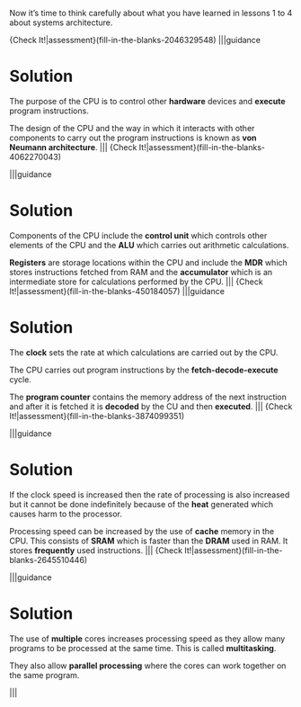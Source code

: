 Now it’s time to think carefully about what you have learned in lessons 1 to 4 about systems architecture.

{Check It!|assessment}(fill-in-the-blanks-2046329548)
|||guidance
# Solution
The purpose of the CPU is to control other **hardware** devices and **execute** program instructions. 

The design of the CPU and the way in which it interacts with other components to carry out the program instructions is known as **von Neumann architecture**.
|||
{Check It!|assessment}(fill-in-the-blanks-4062270043)

|||guidance
# Solution
Components of the CPU include the **control unit** which controls other elements of the CPU and the **ALU** which carries out arithmetic calculations. 

**Registers** are storage locations within the CPU and include the **MDR** which stores instructions fetched from RAM and the **accumulator** which is an intermediate store for calculations performed by the CPU. 
|||
{Check It!|assessment}(fill-in-the-blanks-450184057)
|||guidance
# Solution
The **clock** sets the rate at which calculations are carried out by the CPU.

The CPU carries out program instructions by the **fetch-decode-execute** cycle. 

The **program counter** contains the memory address of the next instruction and after it is fetched it is **decoded** by the CU and then **executed**.
|||
{Check It!|assessment}(fill-in-the-blanks-3874099351)

|||guidance
# Solution
If the clock speed is increased then the rate of processing is also increased but it cannot be done indefinitely because of the **heat** generated which causes harm to the processor.

Processing speed can be increased by the use of **cache** memory in the CPU. This consists of **SRAM** which is faster than the **DRAM** used in RAM. It stores **frequently** used instructions.
|||
{Check It!|assessment}(fill-in-the-blanks-2645510446)

|||guidance
# Solution
The use of **multiple** cores increases processing speed as they allow many programs to be processed at the same time. This is called **multitasking**. 

They also allow **parallel processing** where the cores can work together on the same program.

|||
